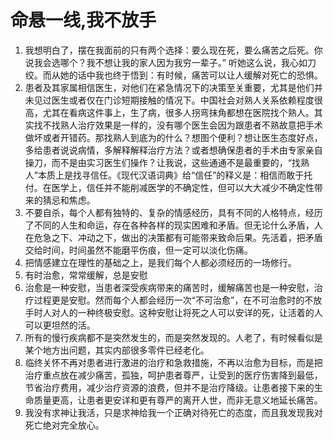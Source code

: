 # 命悬一线,我不放手

1. 我想明白了，摆在我面前的只有两个选择：要么现在死，要么痛苦之后死。你说我会选哪个？我不想让我的家人因为我穷一辈子。” 听她这么说，我心如刀绞。而从她的话中我也终于悟到：有时候，痛苦可以让人缓解对死亡的恐惧。
2. 患者及其家属相信医生，对他们在紧急情况下的决策至关重要，尤其是他们并未见过医生或者仅在门诊短期接触的情况下。中国社会对熟人关系依赖程度很高，尤其在看病这件事上，生了病，很多人拐弯抹角都想在医院找个熟人。其实找不找熟人治疗效果是一样的，没有哪个医生会因为跟患者不熟故意把手术做坏或者开错药。那找熟人到底为的什么？想图个便利？想让医生态度好点，多给患者说说病情，多解释解释治疗方法？或者想确保患者的手术由专家亲自操刀，而不是由实习医生们操作？让我说，这些通通不是最重要的，“找熟人”本质上是找寻信任。《现代汉语词典》给“信任”的释义是：相信而敢于托付。在医学上，信任并不能削减医学的不确定性，但可以大大减少不确定性带来的猜忌和焦虑。
3. 不要自杀，每个人都有独特的、复杂的情感经历，具有不同的人格特点，经历了不同的人生和命运，存在各种各样的现实困难和矛盾。但无论什么矛盾，人在危急之下、冲动之下，做出的决策都有可能带来致命后果。先活着，把矛盾交给时间，时间虽然不能磨平伤痕，但一定可以淡化伤痛。
4. 把情感建立在理性的基础之上，是我们每个人都必须经历的一场修行。
5. 有时治愈，常常缓解，总是安慰
6. 治愈是一种安慰，当患者深受疾病带来的痛苦时，缓解痛苦也是一种安慰，治疗过程更是安慰。然而每个人都会经历一次“不可治愈”，在不可治愈时的不放手时人对人的一种终极安慰。这种安慰让将死之人可以安详的死，让活着的人可以更坦然的活。
7. 所有的慢行疾病都不是突然发生的，而是突然发现的。人老了，有时候看似是某个地方出问题，其实内部很多零件已经老化。
8. 临终关怀不再对患者进行激进的治疗和急救措施，不再以治愈为目标，而是把治疗重点放在减少痛苦，孤独，呵护患者尊严，让受到的医疗伤害降到最低，节省治疗费用，减少治疗资源的浪费，但并不是治疗降级。让患者接下来的生命质量更高，让患者更安详和更有尊严的离开人世，而非无意义地延长痛苦。
9. 我没有求神让我活，只是求神给我一个正确对待死亡的态度，而且我发现我对死亡绝对完全放心。




